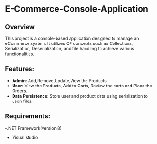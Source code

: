 # E-Commerce-Console-Application
## Overview
  This project is a console-based application designed to manage an eCommerce system. It utilizes C# concepts such as Collections, Serialization, Deserialization, and file handling to achieve various functionalities.
## Features:
- **Admin**: Add,Remove,Update,View the Products
- **User**: View the Products, Add to Carts, Review the carts and Place the Orders.
- **Data Persistence**: Store user and product data using serialization to Json files.
## Requirements:
-.NET Framework(version 8)
- Visual studio 
